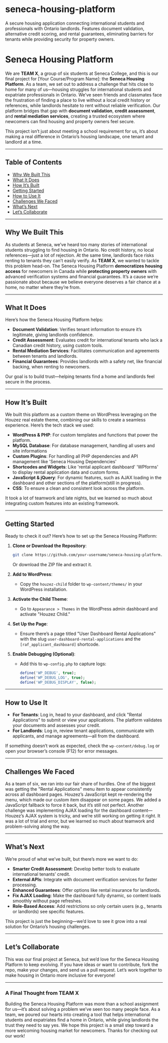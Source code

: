 # seneca-housing-platform
A secure housing application connecting international students and professionals with Ontario landlords. Features document validation, alternative credit scoring, and rental guarantees, eliminating barriers for tenants while providing security for property owners.


# Seneca Housing Platform

We are **TEAM X**, a group of six students at Seneca College, and this is our final project for [Your Course/Program Name]: the **Seneca Housing Platform**. As a team, we set out to address a challenge that hits close to home for many of us—housing struggles for international students and expatriate professionals in Ontario. We’ve seen friends and classmates face the frustration of finding a place to live without a local credit history or references, while landlords hesitate to rent without reliable verification. Our platform bridges that gap with **document validation**, **credit assessment**, and **rental mediation services**, creating a trusted ecosystem where newcomers can find housing and property owners feel secure.

This project isn’t just about meeting a school requirement for us, it’s about making a real difference in Ontario’s housing landscape, one tenant and landlord at a time.

---

## Table of Contents
- [Why We Built This](#why-we-built-this)
- [What It Does](#what-it-does)
- [How It’s Built](#how-its-built)
- [Getting Started](#getting-started)
- [How to Use It](#how-to-use-it)
- [Challenges We Faced](#challenges-we-faced)
- [What’s Next](#whats-next)
- [Let’s Collaborate](#lets-collaborate)

---

## Why We Built This
As students at Seneca, we’ve heard too many stories of international students struggling to find housing in Ontario. No credit history, no local references—just a lot of rejection. At the same time, landlords face risks renting to tenants they can’t easily verify. As **TEAM X**, we wanted to tackle this problem head-on. The Seneca Housing Platform **democratizes housing access** for newcomers in Canada while **protecting property owners** with advanced verification systems and financial guarantees. It’s a cause we’re passionate about because we believe everyone deserves a fair chance at a home, no matter where they’re from.

---

## What It Does
Here’s how the Seneca Housing Platform helps:
- **Document Validation**: Verifies tenant information to ensure it’s legitimate, giving landlords confidence.
- **Credit Assessment**: Evaluates credit for international tenants who lack a Canadian credit history, using custom tools.
- **Rental Mediation Services**: Facilitates communication and agreements between tenants and landlords.
- **Financial Guarantees**: Provides landlords with a safety net, like financial backing, when renting to newcomers.

Our goal is to build trust—helping tenants find a home and landlords feel secure in the process.

---

## How It’s Built
We built this platform as a custom theme on WordPress leveraging on the Houzez real estate theme, combining our skills to create a seamless experience. Here’s the tech stack we used:
- **WordPress & PHP**: For custom templates and functions that power the platform.
- **MySQL Database**: For database management, handling all users and site informations 
- **Custom Plugins**: For handling all PHP dependencies and API management like 'Seneca Housing Dependencies'
- **Shortcodes and Widgets**: Like 'rental applicant dashboard' 'WPforms' to display rental application data and custom forms.
- **JavaScript & jQuery**: For dynamic features, such as AJAX loading in the dashboard and other sections of the platform(still in progress).
- **CSS**: To ensure a clean and consistent look across the platform.

It took a lot of teamwork and late nights, but we learned so much about integrating custom features into an existing framework.

---

## Getting Started
Ready to check it out? Here’s how to set up the Seneca Housing Platform:
1. **Clone or Download the Repository**:
   ```bash
   git clone https://github.com/your-username/seneca-housing-platform.git
   ```
   Or download the ZIP file and extract it.

2. **Add to WordPress**:
   - Copy the `houzez-child` folder to `wp-content/themes/` in your WordPress installation.

3. **Activate the Child Theme**:
   - Go to `Appearance > Themes` in the WordPress admin dashboard and activate "Houzez Child."

4. **Set Up the Page**:
   - Ensure there’s a page titled "User Dashboard Rental Applications" with the slug `user-dashboard-rental-applications` and the `[raf_applicant_dashboard]` shortcode.

5. **Enable Debugging (Optional)**:
   - Add this to `wp-config.php` to capture logs:
     ```php
     define('WP_DEBUG', true);
     define('WP_DEBUG_LOG', true);
     define('WP_DEBUG_DISPLAY', false);
     ```

---

## How to Use It
- **For Tenants**: Log in, head to your dashboard, and click "Rental Applications" to submit or view your applications. The platform validates your documents and assesses your credit.
- **For Landlords**: Log in, review tenant applications, communicate with applicants, and manage agreements—all from the dashboard.

If something doesn’t work as expected, check the `wp-content/debug.log` or open your browser’s console (F12) for error messages.

---

## Challenges We Faced
As a team of six, we ran into our fair share of hurdles. One of the biggest was getting the "Rental Applications" menu item to appear consistently across all dashboard pages. Houzez’s JavaScript kept re-rendering the menu, which made our custom item disappear on some pages. We added a JavaScript fallback to force it back, but it’s still not perfect. Another challenge was implementing AJAX loading for the dashboard content—Houzez’s AJAX system is tricky, and we’re still working on getting it right. It was a lot of trial and error, but we learned so much about teamwork and problem-solving along the way.

---

## What’s Next
We’re proud of what we’ve built, but there’s more we want to do:
- **Smarter Credit Assessment**: Develop better tools to evaluate international tenants’ credit.
- **External APIs**: Integrate with document verification services for faster processing.
- **Enhanced Guarantees**: Offer options like rental insurance for landlords.
- **Fix AJAX Loading**: Make the dashboard fully dynamic, so content loads smoothly without page refreshes.
- **Role-Based Access**: Add restrictions so only certain users (e.g., tenants or landlords) see specific features.

This project is just the beginning—we’d love to see it grow into a real solution for Ontario’s housing challenges.

---

## Let’s Collaborate
This was our final project at Seneca, but we’d love for the Seneca Housing Platform to keep evolving. If you have ideas or want to contribute, fork the repo, make your changes, and send us a pull request. Let’s work together to make housing in Ontario more inclusive for everyone!

---

### A Final Thought from TEAM X
Building the Seneca Housing Platform was more than a school assignment for us—it’s about solving a problem we’ve seen too many people face. As a team, we poured our hearts into creating a tool that helps international students and expatriates find a home in Ontario, while giving landlords the trust they need to say yes. We hope this project is a small step toward a more welcoming housing market for newcomers. Thanks for checking out our work!